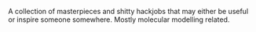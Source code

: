 A collection of masterpieces and shitty hackjobs that may either be useful or inspire someone somewhere.
Mostly molecular modelling related.
